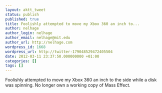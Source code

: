 ```yaml
---
layout: aktt_tweet
status: publish
published: true
title: Foolishly attempted to move my Xbox 360 an inch to...
author: nelhage
author_login: nelhage
author_email: nelhage@mit.edu
author_url: http://nelhage.com
wordpress_id: 1668
wordpress_url: http://twitter-179048529472405504
date: 2012-03-11 23:37:50.000000000 +01:00
categories: []
tags: []
---
```

Foolishly attempted to move my Xbox 360 an inch to the side while a disk was spinning. No longer own a working copy of Mass Effect.
